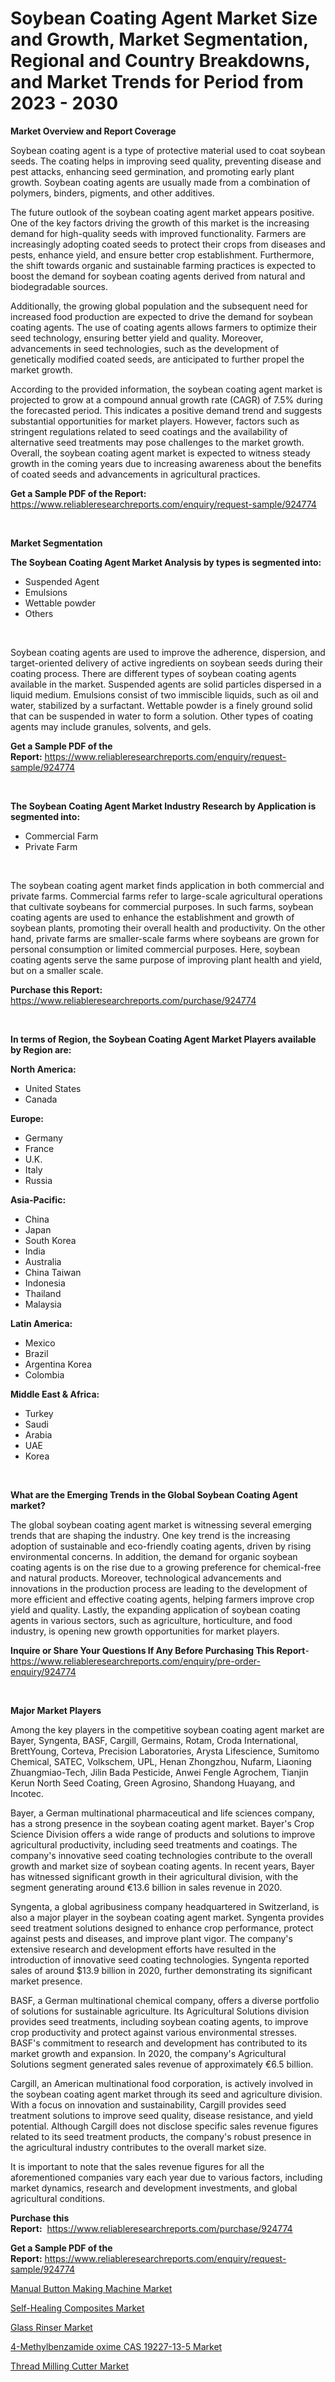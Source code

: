 <p><h1>Soybean Coating Agent Market Size and Growth, Market Segmentation, Regional and Country Breakdowns, and Market Trends for Period from 2023 -  2030</h1></p><p><strong>Market Overview and Report Coverage</strong></p>
<p><p>Soybean coating agent is a type of protective material used to coat soybean seeds. The coating helps in improving seed quality, preventing disease and pest attacks, enhancing seed germination, and promoting early plant growth. Soybean coating agents are usually made from a combination of polymers, binders, pigments, and other additives.</p><p>The future outlook of the soybean coating agent market appears positive. One of the key factors driving the growth of this market is the increasing demand for high-quality seeds with improved functionality. Farmers are increasingly adopting coated seeds to protect their crops from diseases and pests, enhance yield, and ensure better crop establishment. Furthermore, the shift towards organic and sustainable farming practices is expected to boost the demand for soybean coating agents derived from natural and biodegradable sources.</p><p>Additionally, the growing global population and the subsequent need for increased food production are expected to drive the demand for soybean coating agents. The use of coating agents allows farmers to optimize their seed technology, ensuring better yield and quality. Moreover, advancements in seed technologies, such as the development of genetically modified coated seeds, are anticipated to further propel the market growth.</p><p>According to the provided information, the soybean coating agent market is projected to grow at a compound annual growth rate (CAGR) of 7.5% during the forecasted period. This indicates a positive demand trend and suggests substantial opportunities for market players. However, factors such as stringent regulations related to seed coatings and the availability of alternative seed treatments may pose challenges to the market growth. Overall, the soybean coating agent market is expected to witness steady growth in the coming years due to increasing awareness about the benefits of coated seeds and advancements in agricultural practices.</p></p>
<p><strong>Get a Sample PDF of the Report:</strong> <a href="https://www.reliableresearchreports.com/enquiry/request-sample/924774">https://www.reliableresearchreports.com/enquiry/request-sample/924774</a></p>
<p>&nbsp;</p>
<p><strong>Market Segmentation</strong></p>
<p><strong>The Soybean Coating Agent Market Analysis by types is segmented into:</strong></p>
<p><ul><li>Suspended Agent</li><li>Emulsions</li><li>Wettable powder</li><li>Others</li></ul></p>
<p>&nbsp;</p>
<p><p>Soybean coating agents are used to improve the adherence, dispersion, and target-oriented delivery of active ingredients on soybean seeds during their coating process. There are different types of soybean coating agents available in the market. Suspended agents are solid particles dispersed in a liquid medium. Emulsions consist of two immiscible liquids, such as oil and water, stabilized by a surfactant. Wettable powder is a finely ground solid that can be suspended in water to form a solution. Other types of coating agents may include granules, solvents, and gels.</p></p>
<p><strong>Get a Sample PDF of the Report:</strong>&nbsp;<a href="https://www.reliableresearchreports.com/enquiry/request-sample/924774">https://www.reliableresearchreports.com/enquiry/request-sample/924774</a></p>
<p>&nbsp;</p>
<p><strong>The Soybean Coating Agent Market Industry Research by Application is segmented into:</strong></p>
<p><ul><li>Commercial Farm</li><li>Private Farm</li></ul></p>
<p>&nbsp;</p>
<p><p>The soybean coating agent market finds application in both commercial and private farms. Commercial farms refer to large-scale agricultural operations that cultivate soybeans for commercial purposes. In such farms, soybean coating agents are used to enhance the establishment and growth of soybean plants, promoting their overall health and productivity. On the other hand, private farms are smaller-scale farms where soybeans are grown for personal consumption or limited commercial purposes. Here, soybean coating agents serve the same purpose of improving plant health and yield, but on a smaller scale.</p></p>
<p><strong>Purchase this Report:</strong>&nbsp; <a href="https://www.reliableresearchreports.com/purchase/924774">https://www.reliableresearchreports.com/purchase/924774</a></p>
<p>&nbsp;</p>
<p><strong>In terms of Region, the Soybean Coating Agent Market Players available by Region are:</strong></p>
<p>
    <p> <strong> North America: </strong>
        <ul>
            <li>United States</li>
            <li>Canada</li>
        </ul>
        </p> 
    <p> <strong> Europe: </strong>
        <ul>
            <li>Germany</li>
            <li>France</li>
            <li>U.K.</li>
            <li>Italy</li>
            <li>Russia</li>
        </ul>
        </p> 
    <p> <strong> Asia-Pacific: </strong>
        <ul>
            <li>China</li>
            <li>Japan</li>
            <li>South Korea</li>
            <li>India</li>
            <li>Australia</li>
            <li>China Taiwan</li>
            <li>Indonesia</li>
            <li>Thailand</li>
            <li>Malaysia</li>
        </ul>
        </p> 
    <p> <strong> Latin America: </strong>
        <ul>
            <li>Mexico</li>
            <li>Brazil</li>
            <li>Argentina Korea</li>
            <li>Colombia</li>
        </ul>
        </p> 
    <p> <strong> Middle East & Africa: </strong>
        <ul>
            <li>Turkey</li>
            <li>Saudi</li>
            <li>Arabia</li>
            <li>UAE</li>
            <li>Korea</li>
        </ul>
    </p>
    </p>
<p>&nbsp;</p>
<p><strong>What are the Emerging Trends in the Global Soybean Coating Agent market?</strong></p>
<p><p>The global soybean coating agent market is witnessing several emerging trends that are shaping the industry. One key trend is the increasing adoption of sustainable and eco-friendly coating agents, driven by rising environmental concerns. In addition, the demand for organic soybean coating agents is on the rise due to a growing preference for chemical-free and natural products. Moreover, technological advancements and innovations in the production process are leading to the development of more efficient and effective coating agents, helping farmers improve crop yield and quality. Lastly, the expanding application of soybean coating agents in various sectors, such as agriculture, horticulture, and food industry, is opening new growth opportunities for market players.</p></p>
<p><strong>Inquire or Share Your Questions If Any Before Purchasing This Report</strong>- <a href="https://www.reliableresearchreports.com/enquiry/pre-order-enquiry/924774">https://www.reliableresearchreports.com/enquiry/pre-order-enquiry/924774</a></p>
<p>&nbsp;</p>
<p><strong>Major Market Players</strong></p>
<p><p>Among the key players in the competitive soybean coating agent market are Bayer, Syngenta, BASF, Cargill, Germains, Rotam, Croda International, BrettYoung, Corteva, Precision Laboratories, Arysta Lifescience, Sumitomo Chemical, SATEC, Volkschem, UPL, Henan Zhongzhou, Nufarm, Liaoning Zhuangmiao-Tech, Jilin Bada Pesticide, Anwei Fengle Agrochem, Tianjin Kerun North Seed Coating, Green Agrosino, Shandong Huayang, and Incotec.</p><p>Bayer, a German multinational pharmaceutical and life sciences company, has a strong presence in the soybean coating agent market. Bayer's Crop Science Division offers a wide range of products and solutions to improve agricultural productivity, including seed treatments and coatings. The company's innovative seed coating technologies contribute to the overall growth and market size of soybean coating agents. In recent years, Bayer has witnessed significant growth in their agricultural division, with the segment generating around €13.6 billion in sales revenue in 2020.</p><p>Syngenta, a global agribusiness company headquartered in Switzerland, is also a major player in the soybean coating agent market. Syngenta provides seed treatment solutions designed to enhance crop performance, protect against pests and diseases, and improve plant vigor. The company's extensive research and development efforts have resulted in the introduction of innovative seed coating technologies. Syngenta reported sales of around $13.9 billion in 2020, further demonstrating its significant market presence.</p><p>BASF, a German multinational chemical company, offers a diverse portfolio of solutions for sustainable agriculture. Its Agricultural Solutions division provides seed treatments, including soybean coating agents, to improve crop productivity and protect against various environmental stresses. BASF's commitment to research and development has contributed to its market growth and expansion. In 2020, the company's Agricultural Solutions segment generated sales revenue of approximately €6.5 billion.</p><p>Cargill, an American multinational food corporation, is actively involved in the soybean coating agent market through its seed and agriculture division. With a focus on innovation and sustainability, Cargill provides seed treatment solutions to improve seed quality, disease resistance, and yield potential. Although Cargill does not disclose specific sales revenue figures related to its seed treatment products, the company's robust presence in the agricultural industry contributes to the overall market size.</p><p>It is important to note that the sales revenue figures for all the aforementioned companies vary each year due to various factors, including market dynamics, research and development investments, and global agricultural conditions.</p></p>
<p><strong>Purchase this Report:</strong>&nbsp;&nbsp;<a href="https://www.reliableresearchreports.com/purchase/924774">https://www.reliableresearchreports.com/purchase/924774</a></p>
<p></p>
<p><strong>Get a Sample PDF of the Report:</strong>&nbsp;<a href="https://www.reliableresearchreports.com/enquiry/request-sample/924774">https://www.reliableresearchreports.com/enquiry/request-sample/924774</a></p>
<p><p><a href="https://medium.com/@elyssablick/manual-button-making-machine-market-size-growth-forecast-2023-2030-5901687eb110">Manual Button Making Machine Market</a></p><p><a href="https://www.linkedin.com/pulse/self-healing-composites-market-research-report-provides/">Self-Healing Composites Market</a></p><p><a href="https://medium.com/@dariodooley/glass-rinser-market-size-growth-forecast-2023-2030-9cd5ed60eeb7">Glass Rinser Market</a></p><p><a href="https://www.linkedin.com/pulse/4-methylbenzamide-oxime-cas-19227-13-5-market-research-report/">4-Methylbenzamide oxime CAS 19227-13-5 Market</a></p><p><a href="https://www.linkedin.com/pulse/decoding-thread-milling-cutter-market-deep-dive-latest-trends/">Thread Milling Cutter Market</a></p></p>